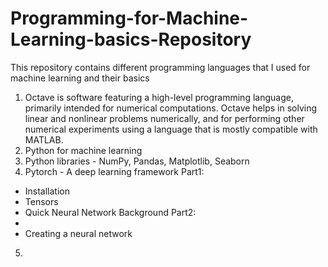 # Programming-for-Machine-Learning-basics-Repository
This repository contains different programming languages that I used for machine learning and their basics
1. Octave is software featuring a high-level programming language, primarily intended for numerical computations. Octave helps in solving linear and nonlinear problems numerically, and for performing other numerical experiments using a language that is mostly compatible with MATLAB.
2. Python for machine learning
3. Python libraries - NumPy, Pandas, Matplotlib, Seaborn
4. Pytorch - A deep learning framework
  Part1:
  - Installation
  - Tensors
  - Quick Neural Network Background
  Part2:
  - 
  - Creating a neural network
5. 
